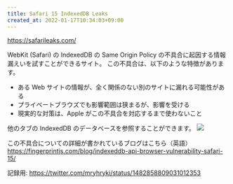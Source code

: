 ```yaml
---
title: Safari 15 IndexedDB Leaks
created_at: 2022-01-17T10:34:03+09:00
---
```


https://safarileaks.com/

WebKit (Safari) の IndexedDB の Same Origin Policy の不具合に起因する情報漏えいを試すことができるサイト。
この不具合は、以下のような特徴があります。

- ある Web サイトの情報が、全く関係のない別のサイトに漏れる可能性がある
- プライベートブラウズでも影響範囲は狭まるが、影響を受ける
- 現実的な対策は、Apple がこの不具合を対応するまで使わないこと

他のタブの IndexedDB のデータベースを参照することができます。
![](https://mryhryki.com/file/Wc0H8QHAsN6sfIlJUDeAUwPIYrxzcF.png)

この不具合についての詳細が書かれているブログはこちら（英語）
https://fingerprintjs.com/blog/indexeddb-api-browser-vulnerability-safari-15/

記録用: https://twitter.com/mryhryki/status/1482858809031012353

